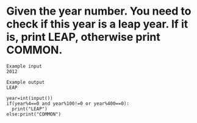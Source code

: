 # Given the year number. You need to check if this year is a leap year. If it is, print LEAP, otherwise print COMMON.

```
Example input
2012

Example output
LEAP

```

```
year=int(input())
if(year%4==0 and year%100!=0 or year%400==0):
  print("LEAP")
else:print("COMMON")
```
